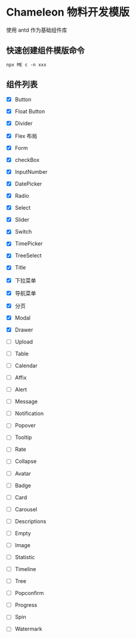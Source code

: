 # Chameleon 物料开发模版

使用 antd 作为基础组件库

## 快速创建组件模版命令

```shell
npx ME c -n xxx
```

## 组件列表

- [x] Button
- [x] Float Button
- [x] Divider
- [x] Flex 布局
- [x] Form
- [x] checkBox
- [x] InputNumber
- [x] DatePicker
- [x] Radio
- [x] Select
- [x] Slider
- [x] Switch
- [x] TimePicker
- [x] TreeSelect
- [x] Title
- [x] 下拉菜单
- [x] 导航菜单
- [x] 分页
- [x] Modal
- [x] Drawer
- [ ] Upload
- [ ] Table
- [ ] Calendar
- [ ] Affix
- [ ] Alert
- [ ] Message
- [ ] Notification
- [ ] Popover
- [ ] Tooltip

- [ ] Rate
- [ ] Collapse
- [ ] Avatar
- [ ] Badge
- [ ] Card
- [ ] Carousel
- [ ] Descriptions
- [ ] Empty
- [ ] Image
- [ ] Statistic
- [ ] Timeline
- [ ] Tree
- [ ] Popconfirm
- [ ] Progress
- [ ] Spin
- [ ] Watermark
